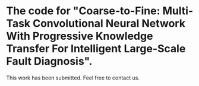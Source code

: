 # The code for "Coarse-to-Fine: Multi-Task Convolutional Neural Network With Progressive Knowledge Transfer For Intelligent Large-Scale Fault Diagnosis". 
This work has been submitted.
Feel free to contact us.
